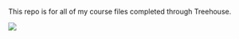 This repo is for all of my course files completed through Treehouse.

![](https://upload.wikimedia.org/wikipedia/commons/0/0c/Red_River_Gorge_-_Chocolate_Factory_-_The_Golden_Ticket.jpg)
